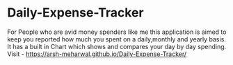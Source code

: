 # Daily-Expense-Tracker
For People who are avid money spenders like me this application is aimed to keep you reported how much you spent on a daily,monthly and yearly basis.
It has a built in Chart which shows and compares your day by day spending.
Visit - https://arsh-meharwal.github.io/Daily-Expense-Tracker/
